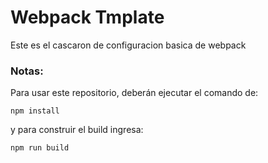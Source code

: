 # Webpack Tmplate

Este es el cascaron de configuracion basica de webpack
### Notas:
Para usar este repositorio, deberán ejecutar el comando de:
 ```
 npm install
 ```

y para construir el build ingresa:
```
npm run build
```
